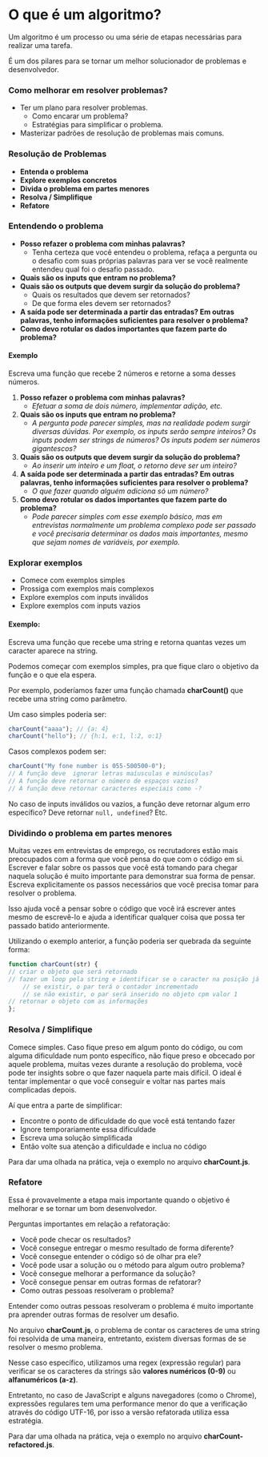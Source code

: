 # O que é um algoritmo?

Um algoritmo é um processo ou uma série de etapas necessárias para realizar uma tarefa.

É um dos pilares para se tornar um melhor solucionador de problemas e desenvolvedor.

### Como melhorar em resolver problemas? 

- Ter um plano para resolver problemas. 
    - Como encarar um problema?
    - Estratégias para simplificar o problema.
- Masterizar padrões de resolução de problemas mais comuns.

### Resolução de Problemas

- **Entenda o problema**
- **Explore exemplos concretos**
- **Divida o problema em partes menores**
- **Resolva / Simplifique**
- **Refatore**

### Entendendo o problema 

- **Posso refazer o problema com minhas palavras?**
    - Tenha certeza que você entendeu o problema, refaça a pergunta ou o desafio com suas próprias palavras para ver se você realmente entendeu qual foi o desafio passado.
- **Quais são os inputs que entram no problema?**
- **Quais são os outputs que devem surgir da solução do problema?**
    - Quais os resultados que devem ser retornados?
    - De que forma eles devem ser retornados?
- **A saída pode ser determinada a partir das entradas? Em outras palavras, tenho informações suficientes para resolver o problema?**
- **Como devo rotular os dados importantes que fazem parte do problema?**

#### Exemplo

Escreva uma função que recebe 2 números e retorne a soma desses números.

1. **Posso refazer o problema com minhas palavras?**
    - *Efetuar a soma de dois número, implementar adição, etc.*
2. **Quais são os inputs que entram no problema?**
    - *A pergunta pode parecer simples, mas na realidade podem surgir diversas dúvidas. Por exemplo, os inputs serão sempre inteiros? Os inputs podem ser strings de números? Os inputs podem ser números gigantescos?* 
3. **Quais são os outputs que devem surgir da solução do problema?**
    - *Ao inserir um inteiro e um float, o retorno deve ser um inteiro?*
4. **A saída pode ser determinada a partir das entradas? Em outras palavras, tenho informações suficientes para resolver o problema?**
    - *O que fazer quando alguém adiciona só um número?* 
5. **Como devo rotular os dados importantes que fazem parte do problema?**
    - *Pode parecer simples com esse exemplo básico, mas em entrevistas normalmente um problema complexo pode ser passado e você precisaria determinar os dados mais importantes, mesmo que sejam nomes de variáveis, por exemplo.* 

### Explorar exemplos

- Comece com exemplos simples
- Prossiga com exemplos mais complexos
- Explore exemplos com inputs inválidos
- Explore exemplos com inputs vazios

#### Exemplo: 

Escreva uma função que recebe uma string e retorna quantas vezes um caracter aparece na string.

Podemos começar com exemplos simples, pra que fique claro o objetivo da função e o que ela espera. 

Por exemplo, poderíamos fazer uma função chamada **charCount()** que recebe uma string como parâmetro. 

Um caso simples poderia ser:

```js
charCount("aaaa"); // {a: 4}
charCount("hello"); // {h:1, e:1, l:2, o:1}
```
Casos complexos podem ser:

```js
charCount("My fone number is 055-500500-0");
// A função deve  ignorar letras maíusculas e minúsculas?
// A função deve retornar o número de espaços vazios? 
// A função deve retornar caracteres especiais como -?
```
No caso de inputs inválidos ou vazios, a função deve retornar algum erro específico? Deve retornar ```null, undefined```? Etc. 

### Dividindo o problema em partes menores 

Muitas vezes em entrevistas de emprego, os recrutadores estão mais preocupados com a forma que você pensa do que com o código em si. Escrever e falar sobre os passos que você está tomando para chegar naquela solução é muito importante para demonstrar sua forma de pensar. Escreva explicitamente os passos necessários que você precisa tomar para resolver o problema.

Isso ajuda você a pensar sobre o código que você irá escrever antes mesmo de escrevê-lo e ajuda a identificar qualquer coisa que possa ter passado batido anteriormente.

Utilizando o exemplo anterior, a função poderia ser quebrada da seguinte forma:

```js
function charCount(str) {
// criar o objeto que será retornado
// fazer um loop pela string e identificar se o caracter na posição já existe como key no objeto
    // se existir, o par terá o contador incrementado
    // se não existir, o par será inserido no objeto cpm valor 1
// retornar o objeto com as informações 
};
```
### Resolva / Simplifique

Comece simples. Caso fique preso em algum ponto do código, ou com alguma dificuldade num ponto específico, não fique preso e obcecado por aquele problema, muitas vezes durante a resolução do problema, você pode ter insights sobre o que fazer naquela parte mais difícil. O ideal é tentar implementar o que você conseguir e voltar nas partes mais complicadas depois.

Aí que entra a parte de simplificar:

- Encontre o ponto de dificuldade do que você está tentando fazer
- Ignore temporariamente essa dificuldade
- Escreva uma solução simplificada
- Então volte sua atenção a dificuldade e inclua no código

Para dar uma olhada na prática, veja o exemplo no arquivo **charCount.js**.

### Refatore

Essa é provavelmente a etapa mais importante quando o objetivo é melhorar e se tornar um bom desenvolvedor. 

Perguntas importantes em relação a refatoração:

- Você pode checar os resultados?
- Você consegue entregar o mesmo resultado de forma diferente?
- Você consegue entender o código só de olhar pra ele?
- Você pode usar a solução ou o método para algum outro problema?
- Você consegue melhorar a performance da solução?
- Você consegue pensar em outras formas de refatorar?
- Como outras pessoas resolveram o problema?

Entender como outras pessoas resolveram o problema é muito importante pra aprender outras formas de resolver um desafio. 

No arquivo **charCount.js**, o problema de contar os caracteres de uma string foi resolvida de uma maneira, entretanto, existem diversas formas de se resolver o mesmo problema. 

Nesse caso específico, utilizamos uma regex (expressão regular) para verificar se os caracteres da strings são **valores numéricos (0-9)** ou **alfanuméricos (a-z)**. 

Entretanto, no caso de JavaScript e alguns navegadores (como o Chrome), expressões regulares tem uma performance menor do que a verificação através do código UTF-16, por isso a versão refatorada utiliza essa estratégia.

Para dar uma olhada na prática, veja o exemplo no arquivo **charCount-refactored.js**.
